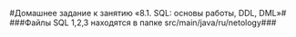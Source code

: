 #Домашнее задание к занятию «8.1. SQL: основы работы, DDL, DML»#
###Файлы SQL 1,2,3 находятся в папке  src/main/java/ru/netology###